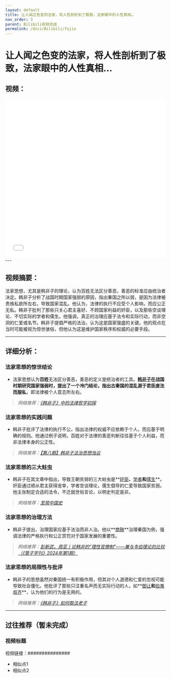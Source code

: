 ```yaml
---
layout: default
title: 让人闻之色变的法家，将人性剖析到了极致，法家眼中的人性真相…
nav_order: 3
parent: Bilibili视频总结
permalink: /docs/Bilibili/fajia
---
```



# 让人闻之色变的法家，将人性剖析到了极致，法家眼中的人性真相…

## 视频：
<iframe src="//player.bilibili.com/player.html?aid=623717179&bvid=BV1AS421N7Rc&cid=1446027136&page=1&high_quality=1"  width="100%" height="500" scrolling="no" border="0" frameborder="no" framespacing="0" allowfullscreen="true"> </iframe>
---

## 视频摘要：

法家思想，尤其是韩非子的理论，认为百姓无法区分善恶，善恶的标准应由统治者决定。韩非子分析了战国时期国家强弱的原因，指出秦国之所以弱，是因为法律被贵族私欲所左右，导致国家混乱。他认为，法律的执行不应受个人影响，而应公正无私。韩非子批判了那些只关心君主喜好、不顾国家利益的奸臣，以及那些空谈理论、不切实际的学者和儒生。他强调，真正的治理应基于法令和实际行动，而非空洞的仁爱或名节。韩非子提倡严格的法治，认为这是国家强盛的关键。他的观点在当时可能被视为惊世骇俗，但他认为这是维护国家秩序和权威的必要手段。

---

## 详细分析：

### 法家思想的惊世结论
- 法家思想认为**百姓**无法区分善恶，善恶的定义是统治者的工具。**[韩非子](https://zh.wikipedia.org/wiki/%E9%9F%A9%E9%9D%9E%E5%AD%90)**在战国时期研究国家强弱时，提出了一个冷门结论，指出古秦国的混乱源于**君臣废法而服私**，即法律被个人意志所左右。

> *网络推荐：[《韩非子》中的法律哲学初探](https://www.bj148.org/wh/bl/zh/202202/t20220218_1628642.html)*

### 法家思想的实践问题
- 韩非子批评了法律的执行不公，指出法律的权威不应依赖于个人，而应基于明确的规则。他通过例子说明，百姓对于法律的善恶判断往往基于个人利益，而非法律本身的公正性。

> *网络推荐：[【第八期】韩非子法治思想刍议](https://www.mmgs.org.cn/redianzhuanti/qingnianlilunxuexixiaozu/20150626/1708066647010a.htm)*

### 法家思想的三大蛀虫
- 韩非子在其文章中指出，导致王朝贫弱的三大蛀虫是**[奸臣](https://zh.wikipedia.org/wiki/奸臣)**、**[学者](https://zh.wikipedia.org/wiki/学者)**和**[儒生](https://zh.wikipedia.org/wiki/儒生)**。奸臣通过顺从君主获得宠幸，学者空谈理论，儒生倡导的仁爱导致国家贫弱。他主张制定合适的法令，不迁就世俗言论，以明史判定是非。

> *网络推荐：[至简中国史](https://d006.eduyun.cn/ykt2020/ftp/20200404%20%E7%94%B5%E5%AD%90%E4%B9%A6135%E6%9C%AC%20%E4%B8%AD%E6%96%87%E5%9C%A8%E7%BA%BF%E7%AC%AC4%E6%89%B9/%E8%87%B3%E7%AE%80%E4%B8%AD%E5%9B%BD%E5%8F%B2%E2%80%94%E2%80%94%E5%A4%A7%E6%95%B0%E6%8D%AE%E8%AE%B2%E8%BF%B0%E4%B8%AD%E5%9B%BD%E5%A4%A7%E5%8E%86%E5%8F%B2.pdf?authorization=bce-auth-v1%2F22cabb02f75a4d57b40c101933ba1f31%2F2020-04-04T11%3A57%3A36Z%2F-1%2F%2Ff751257b764837ffeb6fabe6ffdf7253a7f6306a3b6c5164230ecd5582c76e69)*

### 法家思想的治理方法
- 韩非子提出，治理国家应基于法治而非人治。他以**[商鞅](https://zh.wikipedia.org/wiki/%E5%95%86%E9%9A%86)**治理秦国为例，强调法律的严格执行和公正赏罚对于国家发展的重要性。

> *网络推荐：[彭新武，周亚丨论韩非的“理性官僚制”——兼与韦伯理论的比较（《管子学刊》2024年第1期）](http://phi.ruc.edu.cn/xsyj/sxwk/ce43147f2f044bf0b838581e1a8d6260.htm)*

### 法家思想的局限性与批评
- 韩非子的思想虽然对秦国统一有积极作用，但其对个人道德和仁爱的忽视可能导致社会僵化。他批评了那些只注重名声而无实际行动的人，如**[御让](https://zh.wikipedia.org/wiki/%E8%A1%8C%E8%AE%A9)**和**[伯夷叔齐](https://zh.wikipedia.org/wiki/%E4%BC%AF%E5%AE%81%E5%8F%94%E9%9B%B7)**，认为他们的行为是无用的。

> *网络推荐：[《韩非子》如何取法老子](http://www.dangjian.com/ds/jtrds/tstj/201908/t20190806_5210444.shtml)*

---

## 过往推荐（暂未完成）

###  视频标题

视频链接：###############

- 相似点1
- 相似点2 